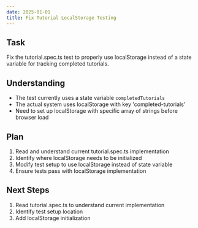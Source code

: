 ```yaml
---
date: 2025-01-01
title: Fix Tutorial LocalStorage Testing
---
```


## Task
Fix the tutorial.spec.ts test to properly use localStorage instead of a state variable for tracking completed tutorials.

## Understanding
- The test currently uses a state variable `completedTutorials`
- The actual system uses localStorage with key 'completed-tutorials'
- Need to set up localStorage with specific array of strings before browser load

## Plan
1. Read and understand current tutorial.spec.ts implementation
2. Identify where localStorage needs to be initialized
3. Modify test setup to use localStorage instead of state variable
4. Ensure tests pass with localStorage implementation

## Next Steps
1. Read tutorial.spec.ts to understand current implementation
2. Identify test setup location
3. Add localStorage initialization
